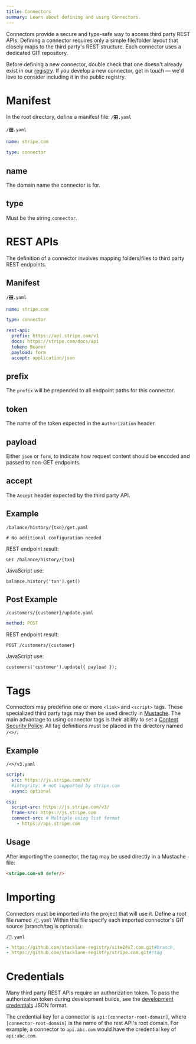 ```yaml
---
title: Connectors
summary: Learn about defining and using Connectors.
---
```


Connectors provide a secure and type-safe way to access third party REST APIs.
Defining a connector requires only a simple file/folder layout that closely
maps to the third party's REST structure.
Each connector uses a dedicated GIT repository.

Before defining a new connector, double check that one doesn't already exist in our
<a href="https://github.com/stacklane-registry/">registry</a>.
If you develop a new connector, get in touch &mdash; we'd love to consider including
it in the public registry.

# Manifest

In the root directory, define a manifest file: `/🎛.yaml`

```file-name
/🎛.yaml
```
```yaml
name: stripe.com

type: connector
```

## name

The domain name the connector is for.

## type

Must be the string `connector`.

# REST APIs

The definition of a connector involves mapping
folders/files to third party REST endpoints.

## Manifest

```file-name
/🎛.yaml
```
```yaml
name: stripe.com

type: connector

rest-api:
  prefix: https://api.stripe.com/v1
  docs: https://stripe.com/docs/api
  token: Bearer
  payload: form
  accept: application/json
```

## prefix

The `prefix` will be prepended to all endpoint paths for this connector.

## token

The name of the token expected in the `Authorization` header.

## payload

Either `json` or `form`,
to indicate how request content should be encoded and passed to non-GET endpoints.

## accept

The `Accept` header expected by the third party API.

## Example

```file-name
/balance/history/{txn}/get.yaml
```

```yaml'
# No additional configuration needed
```

REST endpoint result:

`GET /balance/history/{txn}`

JavaScript use:

`balance.history('txn').get()`

## Post Example

```file-name
/customers/{customer}/update.yaml
```

```yaml
method: POST
```

REST endpoint result:

`POST /customers/{customer}`

JavaScript use:

`customers('customer').update({ payload });`

# Tags

Connectors may predefine one or more `<link>` and `<script>` tags.
These specialized third party tags may then be used directly in [Mustache](/🗄/Article/endpoints/mustache.md).
The main advantage to using connector tags is their ability to set a [Content Security Policy](/🗄/Article/security.md#csp).
All tag definitions must be placed in the directory named `/<>/`.

## Example

```file-name
/<>/v3.yaml
```
```yaml
script:
  src: https://js.stripe.com/v3/
  #integrity: # not supported by stripe.com
  async: optional

csp:
  script-src: https://js.stripe.com/v3/
  frame-src: https://js.stripe.com
  connect-src: # Multiple using list format
    - https://api.stripe.com
```

## Usage

After importing the connector, the tag may be used directly in a Mustache file:

```html
<stripe.com-v3 defer/>
```

# Importing

Connectors must be imported into the project that will use it.
Define a root file named `/🔌.yaml`
Within this file specify each imported connector's GIT source
(branch/tag is optional):

```file-name
/🔌.yaml
```
```yaml
- https://github.com/stacklane-registry/site24x7.com.git#branch
- https://github.com/stacklane-registry/stripe.com.git#!tag
```

# Credentials

Many third party REST APIs require an authorization token.
To pass the authorization token during development builds,
see the [development credentials](/🗄/Article/dev.md#credentials) JSON format.

The credential key for a connector is `api:[connector-root-domain]`,
where `[connector-root-domain]` is the name of the rest API's root domain.
For example, a connector to `api.abc.com` would have the credential key of `api:abc.com`.
